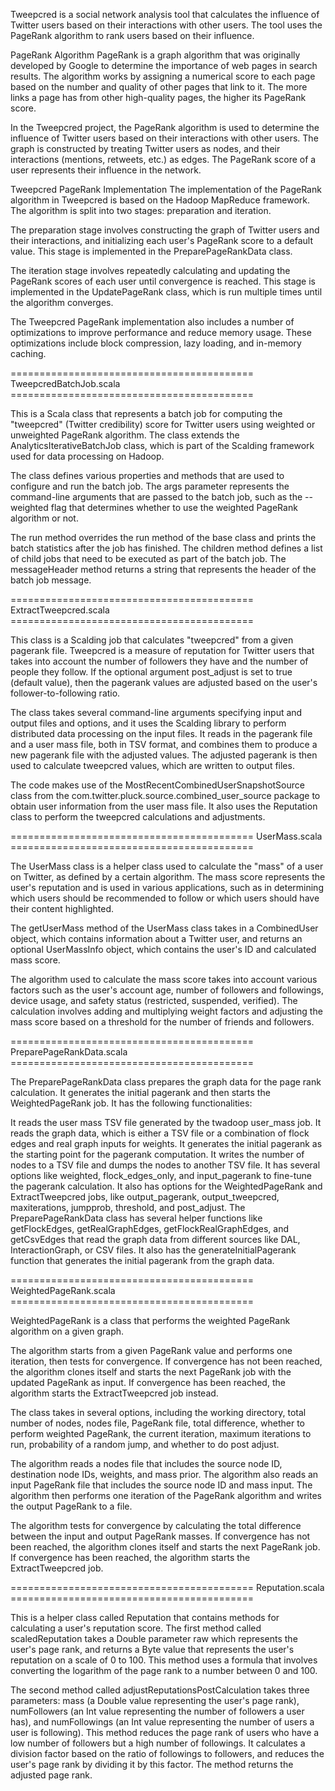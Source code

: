 Tweepcred is a social network analysis tool that calculates the influence of Twitter users based on their interactions with other users. The tool uses the PageRank algorithm to rank users based on their influence.

PageRank Algorithm
PageRank is a graph algorithm that was originally developed by Google to determine the importance of web pages in search results. The algorithm works by assigning a numerical score to each page based on the number and quality of other pages that link to it. The more links a page has from other high-quality pages, the higher its PageRank score.

In the Tweepcred project, the PageRank algorithm is used to determine the influence of Twitter users based on their interactions with other users. The graph is constructed by treating Twitter users as nodes, and their interactions (mentions, retweets, etc.) as edges. The PageRank score of a user represents their influence in the network.

Tweepcred PageRank Implementation
The implementation of the PageRank algorithm in Tweepcred is based on the Hadoop MapReduce framework. The algorithm is split into two stages: preparation and iteration.

The preparation stage involves constructing the graph of Twitter users and their interactions, and initializing each user's PageRank score to a default value. This stage is implemented in the PreparePageRankData class.

The iteration stage involves repeatedly calculating and updating the PageRank scores of each user until convergence is reached. This stage is implemented in the UpdatePageRank class, which is run multiple times until the algorithm converges.

The Tweepcred PageRank implementation also includes a number of optimizations to improve performance and reduce memory usage. These optimizations include block compression, lazy loading, and in-memory caching.


========================================== TweepcredBatchJob.scala ==========================================


This is a Scala class that represents a batch job for computing the "tweepcred" (Twitter credibility) score for Twitter users using weighted or unweighted PageRank algorithm. The class extends the AnalyticsIterativeBatchJob class, which is part of the Scalding framework used for data processing on Hadoop.

The class defines various properties and methods that are used to configure and run the batch job. The args parameter represents the command-line arguments that are passed to the batch job, such as the --weighted flag that determines whether to use the weighted PageRank algorithm or not.

The run method overrides the run method of the base class and prints the batch statistics after the job has finished. The children method defines a list of child jobs that need to be executed as part of the batch job. The messageHeader method returns a string that represents the header of the batch job message.

========================================== ExtractTweepcred.scala ==========================================

This class is a Scalding job that calculates "tweepcred" from a given pagerank file. Tweepcred is a measure of reputation for Twitter users that takes into account the number of followers they have and the number of people they follow. If the optional argument post_adjust is set to true (default value), then the pagerank values are adjusted based on the user's follower-to-following ratio.

The class takes several command-line arguments specifying input and output files and options, and it uses the Scalding library to perform distributed data processing on the input files. It reads in the pagerank file and a user mass file, both in TSV format, and combines them to produce a new pagerank file with the adjusted values. The adjusted pagerank is then used to calculate tweepcred values, which are written to output files.

The code makes use of the MostRecentCombinedUserSnapshotSource class from the com.twitter.pluck.source.combined_user_source package to obtain user information from the user mass file. It also uses the Reputation class to perform the tweepcred calculations and adjustments.


========================================== UserMass.scala ==========================================

The UserMass class is a helper class used to calculate the "mass" of a user on Twitter, as defined by a certain algorithm. The mass score represents the user's reputation and is used in various applications, such as in determining which users should be recommended to follow or which users should have their content highlighted.

The getUserMass method of the UserMass class takes in a CombinedUser object, which contains information about a Twitter user, and returns an optional UserMassInfo object, which contains the user's ID and calculated mass score.

The algorithm used to calculate the mass score takes into account various factors such as the user's account age, number of followers and followings, device usage, and safety status (restricted, suspended, verified). The calculation involves adding and multiplying weight factors and adjusting the mass score based on a threshold for the number of friends and followers.


========================================== PreparePageRankData.scala ==========================================

The PreparePageRankData class prepares the graph data for the page rank calculation. It generates the initial pagerank and then starts the WeightedPageRank job. It has the following functionalities:

It reads the user mass TSV file generated by the twadoop user_mass job.
It reads the graph data, which is either a TSV file or a combination of flock edges and real graph inputs for weights.
It generates the initial pagerank as the starting point for the pagerank computation.
It writes the number of nodes to a TSV file and dumps the nodes to another TSV file.
It has several options like weighted, flock_edges_only, and input_pagerank to fine-tune the pagerank calculation.
It also has options for the WeightedPageRank and ExtractTweepcred jobs, like output_pagerank, output_tweepcred, maxiterations, jumpprob, threshold, and post_adjust.
The PreparePageRankData class has several helper functions like getFlockEdges, getRealGraphEdges, getFlockRealGraphEdges, and getCsvEdges that read the graph data from different sources like DAL, InteractionGraph, or CSV files. It also has the generateInitialPagerank function that generates the initial pagerank from the graph data.

========================================== WeightedPageRank.scala ==========================================

WeightedPageRank is a class that performs the weighted PageRank algorithm on a given graph.

The algorithm starts from a given PageRank value and performs one iteration, then tests for convergence. If convergence has not been reached, the algorithm clones itself and starts the next PageRank job with the updated PageRank as input. If convergence has been reached, the algorithm starts the ExtractTweepcred job instead.

The class takes in several options, including the working directory, total number of nodes, nodes file, PageRank file, total difference, whether to perform weighted PageRank, the current iteration, maximum iterations to run, probability of a random jump, and whether to do post adjust.

The algorithm reads a nodes file that includes the source node ID, destination node IDs, weights, and mass prior. The algorithm also reads an input PageRank file that includes the source node ID and mass input. The algorithm then performs one iteration of the PageRank algorithm and writes the output PageRank to a file.

The algorithm tests for convergence by calculating the total difference between the input and output PageRank masses. If convergence has not been reached, the algorithm clones itself and starts the next PageRank job. If convergence has been reached, the algorithm starts the ExtractTweepcred job.

========================================== Reputation.scala ==========================================

This is a helper class called Reputation that contains methods for calculating a user's reputation score. The first method called scaledReputation takes a Double parameter raw which represents the user's page rank, and returns a Byte value that represents the user's reputation on a scale of 0 to 100. This method uses a formula that involves converting the logarithm of the page rank to a number between 0 and 100.

The second method called adjustReputationsPostCalculation takes three parameters: mass (a Double value representing the user's page rank), numFollowers (an Int value representing the number of followers a user has), and numFollowings (an Int value representing the number of users a user is following). This method reduces the page rank of users who have a low number of followers but a high number of followings. It calculates a division factor based on the ratio of followings to followers, and reduces the user's page rank by dividing it by this factor. The method returns the adjusted page rank.
